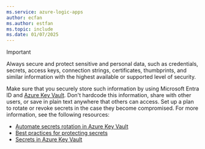 ```yaml
---
ms.service: azure-logic-apps
author: ecfan
ms.author: estfan
ms.topic: include
ms.date: 01/07/2025
---
```


> [!IMPORTANT]
>
> Always secure and protect sensitive and personal data, such as credentials, secrets, 
> access keys, connection strings, certificates, thumbprints, and similar information 
> with the highest available or supported level of security.
>
> Make sure that you securely store such information by using Microsoft Entra ID and 
> [Azure Key Vault](/azure/key-vault/general/overview). Don't hardcode this information, 
> share with other users, or save in plain text anywhere that others can access. Set up 
> a plan to rotate or revoke secrets in the case they become compromised. For more 
> information, see the following resources:
>
> - [Automate secrets rotation in Azure Key Vault](/azure/key-vault/secrets/tutorial-rotation)
> - [Best practices for protecting secrets](/azure/security/fundamentals/secrets-best-practices)
> - [Secrets in Azure Key Vault](/azure/key-vault/secrets/)